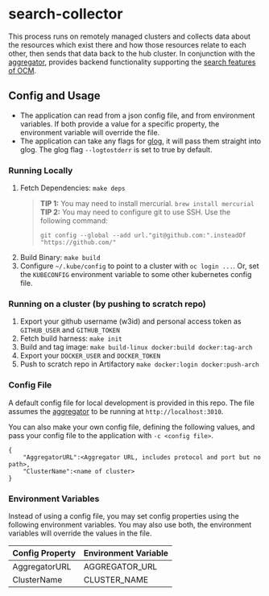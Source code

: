 # search-collector

This process runs on remotely managed clusters and collects data about the resources which exist there and how those resources relate to each other, then sends that data back to the hub cluster. In conjunction with the [aggregator](https://github.com/open-cluster-management/search-aggregator), provides backend functionality supporting the [search features of OCM](https://github.com/open-cluster-management/search/blob/master/feature-spec/search.md).


## Config and Usage
- The application can read from a json config file, and from environment variables. If both provide a value for a specific property, the environment variable will override the file.
- The application can take any flags for [glog](https://github.com/golang/glog), it will pass them straight into glog. The glog flag `--logtostderr` is set to true by default.

### Running Locally
1. Fetch Dependencies: `make deps`
    > **TIP 1:** You may need to install mercurial. `brew install mercurial`
    > **TIP 2:** You may need to configure git to use SSH. Use the following command: 
    >
    > `git config --global --add url."git@github.com:".insteadOf "https://github.com/"`
2. Build Binary: `make build`
3. Configure `~/.kube/config` to point to a cluster with `oc login ...`. Or, set the `KUBECONFIG` environment variable to some other kubernetes config file.

### Running on a cluster (by pushing to scratch repo)
1. Export your github username (w3id) and personal access token as `GITHUB_USER` and `GITHUB_TOKEN`
2. Fetch build harness: `make init`
3. Build and tag image: `make build-linux docker:build docker:tag-arch`
4. Export your `DOCKER_USER` and `DOCKER_TOKEN`
5. Push to scratch repo in Artifactory `make docker:login docker:push-arch`

### Config File
A default config file for local development is provided in this repo. The file assumes the [aggregator](https://github.com/open-cluster-management/search-aggregator) to be running at `http://localhost:3010`. 

You can also make your own config file, defining the following values, and pass your config file to the application with `-c <config file>`. 

```
{
    "AggregatorURL":<Aggregator URL, includes protocol and port but no path>,
    "ClusterName":<name of cluster>
}
```

### Environment Variables
Instead of using a config file, you may set config properties using the following environment variables. You may also use both, the environment variables will override the values in the file.

| Config Property  | Environment Variable |
| -------------    | -------------        |
| AggregatorURL    | AGGREGATOR_URL       |
| ClusterName      | CLUSTER_NAME         |
